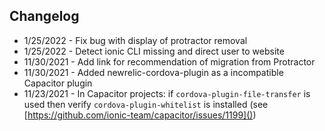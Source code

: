 ## Changelog
- 1/25/2022 - Fix bug with display of protractor removal
- 1/25/2022 - Detect ionic CLI missing and direct user to website
- 11/30/2021 - Add link for recommendation of migration from Protractor
- 11/30/2021 - Added newrelic-cordova-plugin as a incompatible Capacitor plugin
- 11/23/2021 - In Capacitor projects: if `cordova-plugin-file-transfer` is used then verify `cordova-plugin-whitelist` is installed (see [https://github.com/ionic-team/capacitor/issues/1199]())